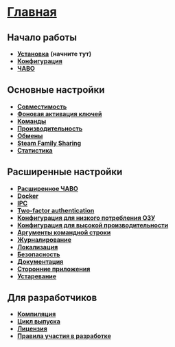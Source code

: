 # **[Главная](https://github.com/JustArchi/ArchiSteamFarm/wiki/Home-ru-RU)**

## Начало работы

* **[Установка](https://github.com/JustArchi/ArchiSteamFarm/wiki/Setting-up-ru-RU)** **(начните тут)**
* **[Конфигурация](https://github.com/JustArchi/ArchiSteamFarm/wiki/Configuration-ru-RU)**
* **[ЧАВО](https://github.com/JustArchi/ArchiSteamFarm/wiki/FAQ-ru-RU)**

## Основные настройки

* **[Совместимость](https://github.com/JustArchi/ArchiSteamFarm/wiki/Compatibility-ru-RU)**
* **[Фоновая активация ключей](https://github.com/JustArchi/ArchiSteamFarm/wiki/Background-games-redeemer-ru-RU)**
* **[Команды](https://github.com/JustArchi/ArchiSteamFarm/wiki/Commands-ru-RU)**
* **[Производительность](https://github.com/JustArchi/ArchiSteamFarm/wiki/Performance-ru-RU)**
* **[Обмены](https://github.com/JustArchi/ArchiSteamFarm/wiki/Trading-ru-RU)**
* **[Steam Family Sharing](https://github.com/JustArchi/ArchiSteamFarm/wiki/Steam-Family-Sharing-ru-RU)**
* **[Статистика](https://github.com/JustArchi/ArchiSteamFarm/wiki/Statistics-ru-RU)**

## Расширенные настройки

* **[Расширенное ЧАВО](https://github.com/JustArchi/ArchiSteamFarm/wiki/Extended-FAQ-ru-RU)**
* **[Docker](https://github.com/JustArchi/ArchiSteamFarm/wiki/Docker-ru-RU)**
* **[IPC](https://github.com/JustArchi/ArchiSteamFarm/wiki/IPC)**
* **[Two-factor authentication](https://github.com/JustArchi/ArchiSteamFarm/wiki/Two-factor-authentication)**
* **[Конфигурация для низкого потребления ОЗУ](https://github.com/JustArchi/ArchiSteamFarm/wiki/Low-memory-setup-ru-RU)**
* **[Конфигурация для высокой производительности](https://github.com/JustArchi/ArchiSteamFarm/wiki/High-performance-setup-ru-RU)**
* **[Аргументы командной строки](https://github.com/JustArchi/ArchiSteamFarm/wiki/Command-line-arguments-ru-RU)**
* **[Журналирование](https://github.com/JustArchi/ArchiSteamFarm/wiki/Logging-ru-RU)**
* **[Локализация](https://github.com/JustArchi/ArchiSteamFarm/wiki/Localization-ru-RU)**
* **[Безопасность](https://github.com/JustArchi/ArchiSteamFarm/wiki/Security-ru-RU)**
* **[Документация](https://github.com/JustArchi/ArchiSteamFarm/wiki/Documentation-ru-RU)**
* **[Сторонние приложения](https://github.com/JustArchi/ArchiSteamFarm/wiki/Third-party-tools-ru-RU)**
* **[Устаревание](https://github.com/JustArchi/ArchiSteamFarm/wiki/Deprecation-ru-RU)**

## Для разработчиков

* **[Компиляция](https://github.com/JustArchi/ArchiSteamFarm/wiki/Compilation-ru-RU)**
* **[Цикл выпуска](https://github.com/JustArchi/ArchiSteamFarm/wiki/Release-cycle-ru-RU)**
* **[Лицензия](https://github.com/JustArchi/ArchiSteamFarm/wiki/License-ru-RU)**
* **[Правила участия в разработке](https://github.com/JustArchi/ArchiSteamFarm/blob/master/.github/CONTRIBUTING.md)**